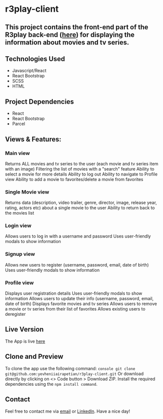 # r3play-client
## This project contains the front-end part of the R3play back-end ([here](https://github.com/yevheniiairapetian/r3play)) for displaying the information about movies and tv series.

## Technologies Used
- Javascript/React
- React Bootstrap
- SCSS
- HTML

## Project Dependencies
- React
- React Bootstrap
- Parcel
## Views & Features:
### Main view
Returns ALL movies and tv series to the user (each movie and tv series item with an image)
Filtering the list of movies with a "search" feature
Ability to select a movie for more details
Ability to log out
Ability to navigate to Profile view
Ability to add a movie to favorites/delete a movie from favorites
### Single Movie view
Returns data (description, video trailer, genre, director, image, release year, rating, actors etc) about a single movie to the user
Ability to return back to the movies list
### Login view
Allows users to log in with a username and password
Uses user-friendly modals to show information
### Signup view
Allows new users to register (username, password, email, date of birth)
Uses user-friendly modals to show information
### Profile view
Displays user registration details
Uses user-friendly modals to show information
Allows users to update their info (username, password, email, date of birth)
Displays favorite movies and tv series
Allows users to remove a movie or tv series from their list of favorites
Allows existing users to deregister

## Live Version
The App is live [here](https://r3play.netlify.app/)

## Clone and Preview
To clone the app use the following command: `console git clone git@github.com:yevheniiairapetian/r3play-client.git` Or download directly by clicking on <> Code button > Download ZIP. Install the required dependencies using the `npm install command`.

## Contact
Feel free to contact me via [email](mailto:sonkozhenia11@gmail.com) or [LinkedIn](https://www.linkedin.com/in/yevhenii-airapetian/). 
Have a nice day!
